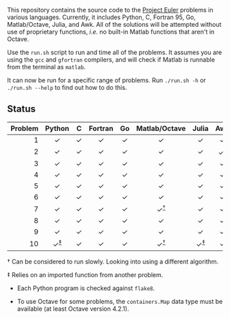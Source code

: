 This repository contains the source code to the [Project Euler](https://projecteuler.net/ "Project Euler") problems in various languages.
Currently, it includes Python, C, Fortran 95, Go, Matlab/Octave, Julia, and Awk.
All of the solutions will be attempted without use of proprietary functions, *i.e.* no built-in Matlab functions that aren't in Octave.

Use the `run.sh` script to run and time all of the problems.
It assumes you are using the `gcc` and `gfortran` compilers, and will check if Matlab is runnable from the terminal as `matlab`.

It can now be run for a specific range of problems.
Run `./run.sh -h` or `./run.sh --help` to find out how to do this.


## Status
| Problem | Python |   C   | Fortran |  Go   | Matlab/Octave | Julia |  Awk  |  Bash  |
|  ---:   |  :---: | :---: |  :---:  | :---: |     :---:     | :---: | :---: | :---: |
| 1 | ✓ | ✓ | ✓ | ✓ | ✓ | ✓ | ✓ |  |
| 2 | ✓ | ✓ | ✓ | ✓ | ✓ | ✓ | ✓<sup>[†](#slow_program)</sup> |  |
| 3 | ✓ | ✓ | ✓ | ✓ | ✓ | ✓ | ✓ |  |
| 4 | ✓ | ✓ | ✓ | ✓ | ✓ | ✓ | ✓ |  |
| 5 | ✓ | ✓ | ✓ | ✓ | ✓ | ✓ | ✓ |  |
| 6 | ✓ | ✓ | ✓ | ✓ | ✓ | ✓ | ✓ |  |
| 7 | ✓ | ✓ | ✓ | ✓ | ✓<sup>[†](#slow_program)</sup> | ✓ | ✓ |  |
| 8 | ✓ | ✓ | ✓ | ✓ | ✓ | ✓ | ✓ |  |
| 9 | ✓ | ✓ | ✓ | ✓ | ✓ | ✓ | ✓ |  |
| 10| ✓<sup>[‡](#outside_import)</sup> | ✓ | ✓ | ✓ | ✓<sup>[†](#slow_program)</sup> | ✓<sup>[‡](#outside_import)</sup> | ✓ |  |

<a name="slow_program">†</a> Can be considered to run slowly. Looking into using a different algorithm.

<a name="outside_import">‡</a> Relies on an imported function from another problem.


* Each Python program is checked against `flake8`.

* To use Octave for some problems, the `containers.Map` data type must be available (at least Octave version 4.2.1).

